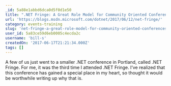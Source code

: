 ```yaml
---
_id: 5a88e1abbd6dca0d5f0d1e50
title: ".NET Fringe: A Great Role Model for Community Oriented Conferences | .NET Blog"
url: 'https://blogs.msdn.microsoft.com/dotnet/2017/06/12/net-fringe/'
category: events-training
slug: 'net-fringe-a-great-role-model-for-community-oriented-conferences-net-blog'
user_id: 5a83ce59d6eb0005c4ecda2c
username: 'bill-s'
createdOn: '2017-06-17T21:21:34.000Z'
tags: []
---
```


A few of us just went to a smaller .NET conference in Portland, called .NET Fringe. For me, it was the third time I attended .NET Fringe. I’ve realized that this conference has gained a special place in my heart, so thought it would be worthwhile writing up why that is.

